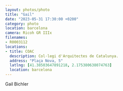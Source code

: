 ```yaml
---
layout: photos/photo
title: "Gail"
date: "2023-05-31 17:30:00 +0200"
category: photo
location: barcelona
camera: Ricoh GR IIIx
filenames: 
- R0003112 
locations:
- title: COAC
  description: Col·legi d'Arquitectes de Catalunya.
  address: "Plaça Nova, 5"
  latlng: [41.38503647891218, 2.175380638074763]
  location: barcelona
---
```


Gail Bichler


